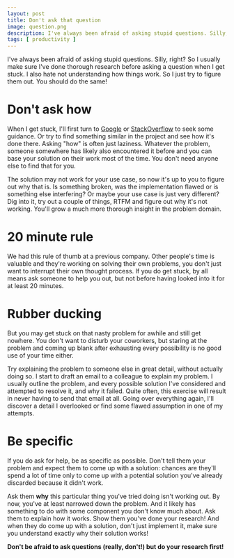 ```yaml
---
layout: post
title: Don't ask that question
image: question.png
description: I've always been afraid of asking stupid questions. Silly, right? So I usually make sure I've done thorough research before asking a question when I get stuck. I also hate not understanding how things work. So I just try to figure them out.
tags: [ productivity ]
---
```


I've always been afraid of asking stupid questions. Silly, right? So I usually
make sure I've done thorough research before asking a question when I get stuck.
I also hate not understanding how things work. So I just try to figure them out.
You should do the same!

<!-- more -->
<!-- ads -->

# Don't ask how

When I get stuck, I'll first turn to [Google](https://www.google.com) or
[StackOverflow](https://stackoverflow.com) to seek some guidance. Or try to find
something similar in the project and see how it's done there. Asking "how" is
often just laziness. Whatever the problem, someone somewhere has likely also
encountered it before and you can base your solution on their work most of the
time. You don't need anyone else to find that for you.

The solution may not work for your use case, so now it's up to you to figure out
why that is. Is something broken, was the implementation flawed or is something
else interfering? Or maybe your use case is just very different? Dig into it,
try out a couple of things, RTFM and figure out why it's not working. You'll
grow a much more thorough insight in the problem domain.

# 20 minute rule

We had this rule of thumb at a previous company. Other people's time is valuable
and they're working on solving their own problems, you don't just want to
interrupt their own thought process. If you do get stuck, by all means ask
someone to help you out, but not before having looked into it for at least 20
minutes.

<!-- ads -->

# Rubber ducking

But you may get stuck on that nasty problem for awhile and still get nowhere.
You don't want to disturb your coworkers, but staring at the problem and coming
up blank after exhausting every possibility is no good use of your time either.

Try explaining the problem to someone else in great detail, without actually
doing so. I start to draft an email to a colleague to explain my problem.
I usually outline the problem, and every possible solution I've considered and
attempted to resolve it, and why it failed. Quite often, this exercise will
result in never having to send that email at all. Going over everything again,
I'll discover a detail I overlooked or find some flawed assumption in one of
my attempts.

# Be specific

If you do ask for help, be as specific as possible. Don't tell them your problem
and expect them to come up with a solution: chances are they'll spend a lot of
time only to come up with a potential solution you've already discarded because
it didn't work.

Ask them **why** this particular thing you've tried doing isn't working out.
By now, you've at least narrowed down the problem. And it likely has something
to do with some component you don't know much about. Ask them to explain how it
works. Show them you've done your research! And when they do come up with a
solution, don't just implement it, make sure you understand exactly why their
solution works!

**Don't be afraid to ask questions (really, don't!) but do your research first!**
